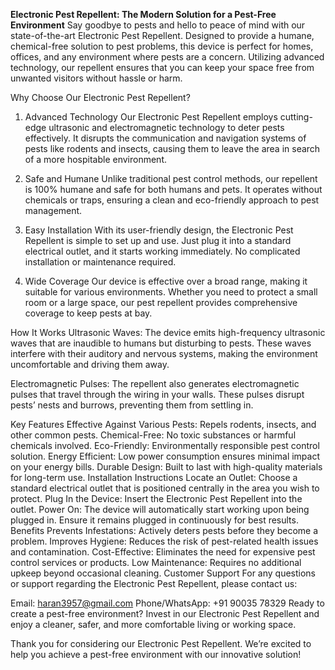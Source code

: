 **Electronic Pest Repellent: The Modern Solution for a Pest-Free Environment**
Say goodbye to pests and hello to peace of mind with our state-of-the-art Electronic Pest Repellent. Designed to provide a humane, chemical-free solution to pest problems, this device is perfect for homes, offices, and any environment where pests are a concern. Utilizing advanced technology, our repellent ensures that you can keep your space free from unwanted visitors without hassle or harm.

Why Choose Our Electronic Pest Repellent?
1. Advanced Technology
Our Electronic Pest Repellent employs cutting-edge ultrasonic and electromagnetic technology to deter pests effectively. It disrupts the communication and navigation systems of pests like rodents and insects, causing them to leave the area in search of a more hospitable environment.

2. Safe and Humane
Unlike traditional pest control methods, our repellent is 100% humane and safe for both humans and pets. It operates without chemicals or traps, ensuring a clean and eco-friendly approach to pest management.

3. Easy Installation
With its user-friendly design, the Electronic Pest Repellent is simple to set up and use. Just plug it into a standard electrical outlet, and it starts working immediately. No complicated installation or maintenance required.

4. Wide Coverage
Our device is effective over a broad range, making it suitable for various environments. Whether you need to protect a small room or a large space, our pest repellent provides comprehensive coverage to keep pests at bay.

How It Works
Ultrasonic Waves: The device emits high-frequency ultrasonic waves that are inaudible to humans but disturbing to pests. These waves interfere with their auditory and nervous systems, making the environment uncomfortable and driving them away.

Electromagnetic Pulses: The repellent also generates electromagnetic pulses that travel through the wiring in your walls. These pulses disrupt pests’ nests and burrows, preventing them from settling in.

Key Features
Effective Against Various Pests: Repels rodents, insects, and other common pests.
Chemical-Free: No toxic substances or harmful chemicals involved.
Eco-Friendly: Environmentally responsible pest control solution.
Energy Efficient: Low power consumption ensures minimal impact on your energy bills.
Durable Design: Built to last with high-quality materials for long-term use.
Installation Instructions
Locate an Outlet: Choose a standard electrical outlet that is positioned centrally in the area you wish to protect.
Plug In the Device: Insert the Electronic Pest Repellent into the outlet.
Power On: The device will automatically start working upon being plugged in. Ensure it remains plugged in continuously for best results.
Benefits
Prevents Infestations: Actively deters pests before they become a problem.
Improves Hygiene: Reduces the risk of pest-related health issues and contamination.
Cost-Effective: Eliminates the need for expensive pest control services or products.
Low Maintenance: Requires no additional upkeep beyond occasional cleaning.
Customer Support
For any questions or support regarding the Electronic Pest Repellent, please contact us:

Email: haran3957@gmail.com
Phone/WhatsApp: +91 90035 78329
Ready to create a pest-free environment? Invest in our Electronic Pest Repellent and enjoy a cleaner, safer, and more comfortable living or working space.

Thank you for considering our Electronic Pest Repellent. We’re excited to help you achieve a pest-free environment with our innovative solution!
